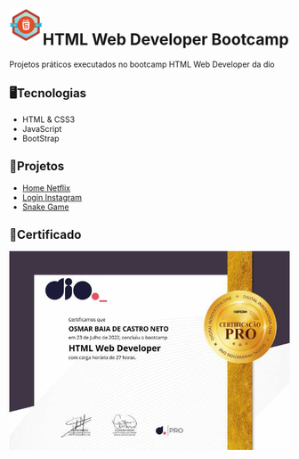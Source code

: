 <img align="left" src="./htmlBootCamp-Icon.png" alt="htmlBootCamp-icon" width="60"/>
<h1> HTML Web Developer Bootcamp </h1>
<p>Projetos práticos executados no bootcamp HTML Web Developer da dio</p>
<h2>🖥Tecnologias</h2>
<ul>
<li>HTML & CSS3</li>
<li>JavaScript</li>
<li>BootStrap</li>
</ul>

<h2>📐Projetos</h2>
<ul>
<li><a href="./NetFlixClone">Home Netflix</a></li>
<li><a href="https://github.com/OsmarBaia/SantanderFullStackBootCamp/tree/main/Instagram">Login Instagram</a></li>
<li><a href="./SnakeGame">Snake Game</a>
</ul>

<h2>📝Certificado</h2>
<img src="./188FE304.jpg" alt="certificado-Html" />
